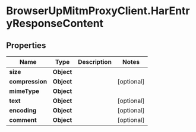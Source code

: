 # BrowserUpMitmProxyClient.HarEntryResponseContent

## Properties

Name | Type | Description | Notes
------------ | ------------- | ------------- | -------------
**size** | **Object** |  | 
**compression** | **Object** |  | [optional] 
**mimeType** | **Object** |  | 
**text** | **Object** |  | [optional] 
**encoding** | **Object** |  | [optional] 
**comment** | **Object** |  | [optional] 


